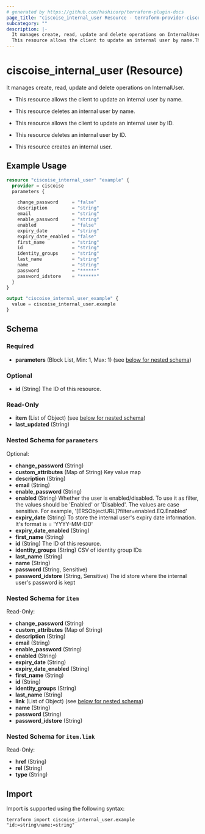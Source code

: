 ```yaml
---
# generated by https://github.com/hashicorp/terraform-plugin-docs
page_title: "ciscoise_internal_user Resource - terraform-provider-ciscoise"
subcategory: ""
description: |-
  It manages create, read, update and delete operations on InternalUser.
  This resource allows the client to update an internal user by name.This resource deletes an internal user by name.This resource allows the client to update an internal user by ID.This resource deletes an internal user by ID.This resource creates an internal user.
---
```


# ciscoise_internal_user (Resource)

It manages create, read, update and delete operations on InternalUser.

- This resource allows the client to update an internal user by name.

- This resource deletes an internal user by name.

- This resource allows the client to update an internal user by ID.

- This resource deletes an internal user by ID.

- This resource creates an internal user.

## Example Usage

```terraform
resource "ciscoise_internal_user" "example" {
  provider = ciscoise
  parameters {

    change_password     = "false"
    description         = "string"
    email               = "string"
    enable_password     = "string"
    enabled             = "false"
    expiry_date         = "string"
    expiry_date_enabled = "false"
    first_name          = "string"
    id                  = "string"
    identity_groups     = "string"
    last_name           = "string"
    name                = "string"
    password            = "******"
    password_idstore    = "******"
  }
}

output "ciscoise_internal_user_example" {
  value = ciscoise_internal_user.example
}
```

<!-- schema generated by tfplugindocs -->
## Schema

### Required

- **parameters** (Block List, Min: 1, Max: 1) (see [below for nested schema](#nestedblock--parameters))

### Optional

- **id** (String) The ID of this resource.

### Read-Only

- **item** (List of Object) (see [below for nested schema](#nestedatt--item))
- **last_updated** (String)

<a id="nestedblock--parameters"></a>
### Nested Schema for `parameters`

Optional:

- **change_password** (String)
- **custom_attributes** (Map of String) Key value map
- **description** (String)
- **email** (String)
- **enable_password** (String)
- **enabled** (String) Whether the user is enabled/disabled. To use it as filter, the values should be 'Enabled' or 'Disabled'.
The values are case sensitive. For example, '[ERSObjectURL]?filter=enabled.EQ.Enabled'
- **expiry_date** (String) To store the internal user's expiry date information. It's format is = 'YYYY-MM-DD'
- **expiry_date_enabled** (String)
- **first_name** (String)
- **id** (String) The ID of this resource.
- **identity_groups** (String) CSV of identity group IDs
- **last_name** (String)
- **name** (String)
- **password** (String, Sensitive)
- **password_idstore** (String, Sensitive) The id store where the internal user's password is kept


<a id="nestedatt--item"></a>
### Nested Schema for `item`

Read-Only:

- **change_password** (String)
- **custom_attributes** (Map of String)
- **description** (String)
- **email** (String)
- **enable_password** (String)
- **enabled** (String)
- **expiry_date** (String)
- **expiry_date_enabled** (String)
- **first_name** (String)
- **id** (String)
- **identity_groups** (String)
- **last_name** (String)
- **link** (List of Object) (see [below for nested schema](#nestedobjatt--item--link))
- **name** (String)
- **password** (String)
- **password_idstore** (String)

<a id="nestedobjatt--item--link"></a>
### Nested Schema for `item.link`

Read-Only:

- **href** (String)
- **rel** (String)
- **type** (String)

## Import

Import is supported using the following syntax:

```shell
terraform import ciscoise_internal_user.example "id:=string\name:=string"
```
